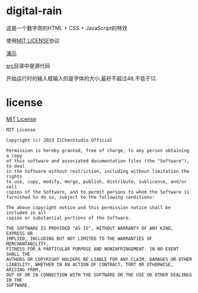 # digital-rain

这是一个数字雨的HTML + CSS + JavaScript的特效

使用[MIT LICENSE](#license)协议

[演示](https://zichenstudio.github.io/digital-rain/src/)

[src](./src/)目录中是源代码

开始运行时的输入框输入的是字体的大小,最好不超过48,不低于12.

# license
[MIT License](./LICENSE)

```
MIT License

Copyright (c) 2023 ZiChenStudio Official

Permission is hereby granted, free of charge, to any person obtaining a copy
of this software and associated documentation files (the "Software"), to deal
in the Software without restriction, including without limitation the rights
to use, copy, modify, merge, publish, distribute, sublicense, and/or sell
copies of the Software, and to permit persons to whom the Software is
furnished to do so, subject to the following conditions:

The above copyright notice and this permission notice shall be included in all
copies or substantial portions of the Software.

THE SOFTWARE IS PROVIDED "AS IS", WITHOUT WARRANTY OF ANY KIND, EXPRESS OR
IMPLIED, INCLUDING BUT NOT LIMITED TO THE WARRANTIES OF MERCHANTABILITY,
FITNESS FOR A PARTICULAR PURPOSE AND NONINFRINGEMENT. IN NO EVENT SHALL THE
AUTHORS OR COPYRIGHT HOLDERS BE LIABLE FOR ANY CLAIM, DAMAGES OR OTHER
LIABILITY, WHETHER IN AN ACTION OF CONTRACT, TORT OR OTHERWISE, ARISING FROM,
OUT OF OR IN CONNECTION WITH THE SOFTWARE OR THE USE OR OTHER DEALINGS IN THE
SOFTWARE.
```
